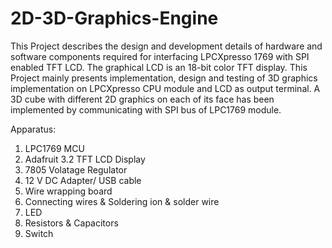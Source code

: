 # 2D-3D-Graphics-Engine

This Project describes the design and development details of hardware and software components required for 
interfacing LPCXpresso 1769 with SPI enabled TFT LCD. The graphical LCD is an 18-bit color TFT display. 
This Project mainly presents implementation, design and testing of 3D graphics implementation on LPCXpresso 
CPU module and LCD as output terminal. A 3D cube with different 2D graphics on each of its face has been
implemented by communicating with SPI bus of LPC1769 module.

Apparatus:
1. LPC1769 MCU
2. Adafruit 3.2 TFT LCD Display
3. 7805 Volatage Regulator
4. 12 V DC Adapter/ USB cable
5. Wire wrapping board
6. Connecting wires & Soldering ion & solder wire
7. LED
8. Resistors & Capacitors
9. Switch
